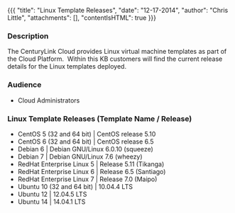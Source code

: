 {{{
  "title": "Linux Template Releases",
  "date": "12-17-2014",
  "author": "Chris Little",
  "attachments": [],
  "contentIsHTML": true
}}}

<h3>Description</h3>
<p>The CenturyLink Cloud provides Linux virtual machine templates as part of the Cloud Platform. &nbsp;Within this KB customers will find the current release details for the Linux templates deployed.</p>
<h3>Audience</h3>
<ul>
  <li>Cloud Administrators</li>
</ul>
<h3>Linux Template Releases (Template Name / Release)</h3>
<ul>
  <li>CentOS 5 (32 and 64 bit) | CentOS release 5.10</li>
  <li>CentOS 6 (32 and 64 bit) | CentOS release 6.5</li>
  <li>Debian 6 | Debian GNU/Linux 6.0.10&nbsp;(squeeze)</li>
  <li>Debian 7 | Debian GNU/Linux 7.6 (wheezy)</li>
  <li>RedHat Enterprise Linux 5 | Release 5.11 (Tikanga)</li>
  <li>RedHat Enterprise Linux 6 | Release 6.5 (Santiago)</li>
  <li>RedHat Enterprise Linux 7 | Release 7.0 (Maipo)</li>
  <li>Ubuntu 10 (32 and 64 bit) | 10.04.4 LTS</li>
  <li>Ubuntu 12 | 12.04.5 LTS</li>
  <li>Ubuntu 14 | 14.04.1 LTS</li>
</ul>